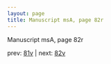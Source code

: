 ```yaml
---
layout: page
title: Manuscript msA, page 82r
---
```


Manuscript msA, page 82r

prev:  [81v](../81v) | next:  [82v](../82v)